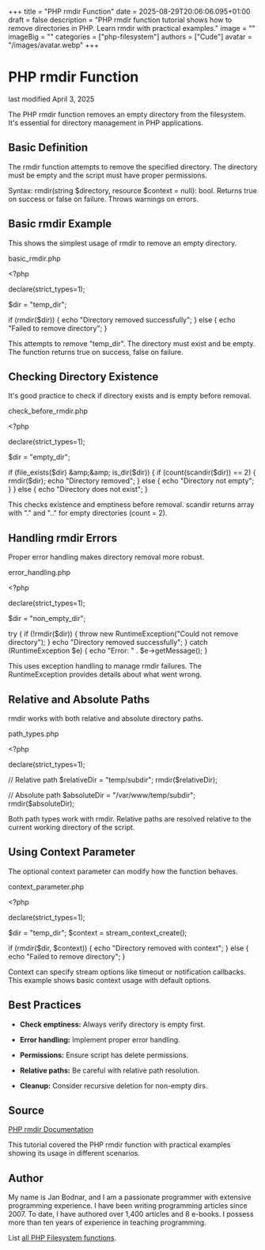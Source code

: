 +++
title = "PHP rmdir Function"
date = 2025-08-29T20:06:06.095+01:00
draft = false
description = "PHP rmdir function tutorial shows how to remove directories in PHP. Learn rmdir with practical examples."
image = ""
imageBig = ""
categories = ["php-filesystem"]
authors = ["Cude"]
avatar = "/images/avatar.webp"
+++

# PHP rmdir Function

last modified April 3, 2025

The PHP rmdir function removes an empty directory from the
filesystem. It's essential for directory management in PHP applications.

## Basic Definition

The rmdir function attempts to remove the specified directory.
The directory must be empty and the script must have proper permissions.

Syntax: rmdir(string $directory, resource $context = null): bool.
Returns true on success or false on failure. Throws warnings on errors.

## Basic rmdir Example

This shows the simplest usage of rmdir to remove an empty directory.

basic_rmdir.php
  

&lt;?php

declare(strict_types=1);

$dir = "temp_dir";

if (rmdir($dir)) {
    echo "Directory removed successfully";
} else {
    echo "Failed to remove directory";
}

This attempts to remove "temp_dir". The directory must exist and be empty.
The function returns true on success, false on failure.

## Checking Directory Existence

It's good practice to check if directory exists and is empty before removal.

check_before_rmdir.php
  

&lt;?php

declare(strict_types=1);

$dir = "empty_dir";

if (file_exists($dir) &amp;&amp; is_dir($dir)) {
    if (count(scandir($dir)) == 2) {
        rmdir($dir);
        echo "Directory removed";
    } else {
        echo "Directory not empty";
    }
} else {
    echo "Directory does not exist";
}

This checks existence and emptiness before removal. scandir returns
array with "." and ".." for empty directories (count = 2).

## Handling rmdir Errors

Proper error handling makes directory removal more robust.

error_handling.php
  

&lt;?php

declare(strict_types=1);

$dir = "non_empty_dir";

try {
    if (!rmdir($dir)) {
        throw new RuntimeException("Could not remove directory");
    }
    echo "Directory removed successfully";
} catch (RuntimeException $e) {
    echo "Error: " . $e-&gt;getMessage();
}

This uses exception handling to manage rmdir failures. The
RuntimeException provides details about what went wrong.

## Relative and Absolute Paths

rmdir works with both relative and absolute directory paths.

path_types.php
  

&lt;?php

declare(strict_types=1);

// Relative path
$relativeDir = "temp/subdir";
rmdir($relativeDir);

// Absolute path
$absoluteDir = "/var/www/temp/subdir";
rmdir($absoluteDir);

Both path types work with rmdir. Relative paths are resolved
relative to the current working directory of the script.

## Using Context Parameter

The optional context parameter can modify how the function behaves.

context_parameter.php
  

&lt;?php

declare(strict_types=1);

$dir = "temp_dir";
$context = stream_context_create();

if (rmdir($dir, $context)) {
    echo "Directory removed with context";
} else {
    echo "Failed to remove directory";
}

Context can specify stream options like timeout or notification callbacks.
This example shows basic context usage with default options.

## Best Practices

- **Check emptiness:** Always verify directory is empty first.

- **Error handling:** Implement proper error handling.

- **Permissions:** Ensure script has delete permissions.

- **Relative paths:** Be careful with relative path resolution.

- **Cleanup:** Consider recursive deletion for non-empty dirs.

## Source

[PHP rmdir Documentation](https://www.php.net/manual/en/function.rmdir.php)

This tutorial covered the PHP rmdir function with practical
examples showing its usage in different scenarios.

## Author

My name is Jan Bodnar, and I am a passionate programmer with extensive
programming experience. I have been writing programming articles since 2007.
To date, I have authored over 1,400 articles and 8 e-books. I possess more
than ten years of experience in teaching programming.

List [all PHP Filesystem functions](/php/#php-fs).